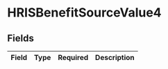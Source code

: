 # HRISBenefitSourceValue4


## Fields

| Field       | Type        | Required    | Description |
| ----------- | ----------- | ----------- | ----------- |